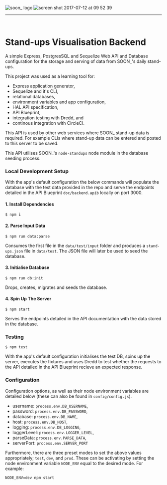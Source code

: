 ![soon_ logo](https://user-images.githubusercontent.com/20629455/28109490-27c0b602-66e7-11e7-9918-578beb7dfa9d.png)
![screen shot 2017-07-12 at 09 52 39](https://user-images.githubusercontent.com/20629455/28109776-2833e306-66e8-11e7-86d6-b285d08b3cb1.png)

___
<br>

# Stand-ups Visualisation Backend

A simple Express, PostgresSQL and Sequelize Web API and Database configuration for the storage and serving of data from SOON_'s daily stand-ups.

This project was used as a learning tool for: 

* Express application generator, 
* Sequelize and it's CLI, 
* relational databases, 
* environment variables and app configuration,
* HAL API specification,
* API Blueprint,
* integration testing with Dredd, and
* continous integration with CircleCI.

This API is used by other web services where SOON_ stand-up data is required. For example CLIs where stand-up data can be entered and posted  to this server to be saved.

This API utilises SOON_'s `node-standups` node module in the database seeding process.

### Local Development Setup

With the app's default configuration the below commands will populate the database with the test data provided in the repo and serve the endpoints detailed in the API Blueprint `doc/backend.apib` locally on port 3000.

#### 1. Install Dependencies

```shell
$ npm i
```

#### 2. Parse Input Data

```shell
$ npm run data:parse
```

Consumes the first file in the `data/test/input` folder and produces a `stand-ups.json` file in `data/test`. The JSON file will later be used to seed the database.

#### 3. Initialise Database

```shell
$ npm run db:init
```

Drops, creates, migrates and seeds the database.

#### 4. Spin Up The Server

```shell
$ npm start
```

Serves the endpoints detailed in the API documentation with the data stored in the database.

### Testing

```shell
$ npm test
```

With the app's default configuration initialises the test DB, spins up the server, executes the fixtures and uses Dredd to test whether the requests to the API detailed in the API Blueprint recieve an expected response.

### Configuration

Configuration options, as well as their node environment variables are detailed below (these can also be found in `config/config.js`).

* username: `process.env.DB_USERNAME`,
* password: `process.env.DB_PASSWORD`,
* database: `process.env.DB_NAME`,
* host: `process.env.DB_HOST`,
* logging: `process.env.DB_LOGGING`,
* loggerLevel: `process.env.LOGGER_LEVEL`,
* parseData: `process.env.PARSE_DATA`,
* serverPort: `process.env.SERVER_PORT`

Furthermore, there are three preset modes to set the above values appropriately; `test`, `dev`, and `prod`. These can be activating by setting the node environment variable `NODE_ENV` equal to the desired mode. For example:

`NODE_ENV=dev npm start`